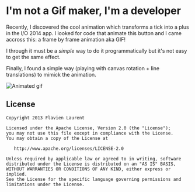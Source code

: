 
I'm not a Gif maker, I'm a developer  
==================

Recently, I discovered the cool animation which transforms a tick into a plus in the I/O 2014 app.
I looked for code that animate this button and I came accross this: a frame by frame animation aka GIF!

I  through it must be a *simple* way to do it programmatically but it's not easy to get the same effect. 

Finally, I found a simple way (playing with canvas rotation + line translations) to mimick the animation.

![Animated gif][1]

License
-----------

    Copyright 2013 Flavien Laurent

    Licensed under the Apache License, Version 2.0 (the "License");
    you may not use this file except in compliance with the License.
    You may obtain a copy of the License at

       http://www.apache.org/licenses/LICENSE-2.0

    Unless required by applicable law or agreed to in writing, software
    distributed under the License is distributed on an "AS IS" BASIS,
    WITHOUT WARRANTIES OR CONDITIONS OF ANY KIND, either express or implied.
    See the License for the specific language governing permissions and
    limitations under the License.

 [1]: https://raw2.github.com/flavienlaurent/tickplusdrawable/master/demo.gif
